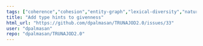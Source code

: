 ```yaml
---
tags: ["coherence","cohesion","entity-graph","lexical-diversity","natural-language-processing","readability-metrics","semantic-measurements","spacy","spacy-extensions","text-analysis","text-mining","text-processing","ttr","type-token-ratio"]
title: "Add type hints to givenness"
html_url: "https://github.com/dpalmasan/TRUNAJOD2.0/issues/33"
user: "dpalmasan"
repo: "dpalmasan/TRUNAJOD2.0"
---
```



